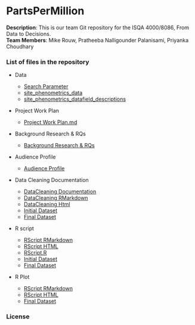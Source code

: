 # PartsPerMillion
**Description**: This is our team Git repository for the ISQA 4000/8086, From Data to Decisions.  
**Team Members**: Mike Rouw, Pratheeba Nalligounder Palanisami, Priyanka Choudhary

### List of files in the repository
* Data
  * [Search Parameter](https://github.com/priya0318/PartsPerMillion/blob/master/Data/search_parameters.csv)
  * [site_phenometrics_data](https://github.com/priya0318/PartsPerMillion/blob/master/Data/site_phenometrics_data.csv)
  * [site_phenometrics_datafield_descriptions](https://github.com/priya0318/PartsPerMillion/blob/master/Data/site_phenometrics_datafield_descriptions.csv)

* Project Work Plan
  * [Project Work Plan.md](https://github.com/priya0318/PartsPerMillion/blob/master/ProjectWorkPlan/Project%20Work%20Plan.md)
  
* Background Research & RQs
  * [Background Research & RQs](https://github.com/priya0318/PartsPerMillion/blob/master/Background%20Research%20%26%20RQs/Background%20Research%20%26%20RQs.md)
  
 * Audience Profile
    * [Audience Profile](https://github.com/priya0318/PartsPerMillion/blob/master/Audience%20Profile/AudienceProfile.md)
    
 * Data Cleaning Documentation
    * [DataCleaning Documentation](https://github.com/priya0318/PartsPerMillion/blob/master/DataCleaningDocumentation/DataCleaningDocument.md)
    * [DataCleaning RMarkdown](https://github.com/priya0318/PartsPerMillion/blob/master/DataCleaningDocumentation/DataCleaningDocumentation.Rmd)
    * [DataCleaning Html](https://github.com/priya0318/PartsPerMillion/blob/master/DataCleaningDocumentation/DataCleaningDocumentation.html)
    * [Initial Dataset](https://github.com/priya0318/PartsPerMillion/blob/master/DataCleaningDocumentation/site_phenometrics_data%20-%20Updated.csv)
    * [Final Dataset](https://github.com/priya0318/PartsPerMillion/blob/master/DataCleaningDocumentation/JeanFinalDataSet.csv)
 
* R script 
    * [RScript RMarkdown](https://github.com/priya0318/PartsPerMillion/blob/master/R%20Script/R%20Script.Rmd)
    * [RScript HTML](https://github.com/priya0318/PartsPerMillion/blob/master/R%20Script/R-Script.html)
    * [RScript.R](https://github.com/priya0318/PartsPerMillion/blob/master/R%20Script/R%20Script.R)
    * [Initial Dataset](https://github.com/priya0318/PartsPerMillion/blob/master/R%20Script/site_phenometrics_data%20-%20Updated.csv)
    * [Final Dataset](https://github.com/priya0318/PartsPerMillion/blob/master/R%20Script/JeanFinalDataSet.csv)
    
 * R Plot 
    * [RScript RMarkdown](https://github.com/priya0318/PartsPerMillion/blob/master/RPlot/RPlot_Script.Rmd)
    * [RScript HTML](https://github.com/priya0318/PartsPerMillion/blob/master/RPlot/RPlot_Script.html)
    * [Final Dataset](https://github.com/priya0318/PartsPerMillion/blob/master/RPlot/JeanFinalDataSet.csv)

### License
